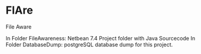 FlAre
=====

File Aware

In Folder FileAwareness: Netbean 7.4 Project folder with Java Sourcecode
In Folder DatabaseDump: postgreSQL database dump for this project.
